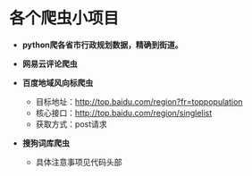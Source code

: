 # 各个爬虫小项目
+ **python爬各省市行政规划数据，精确到街道。**

- **网易云评论爬虫**
- **百度地域风向标爬虫**
  + 目标地址：http://top.baidu.com/region?fr=toppopulation
  + 核心接口：http://top.baidu.com/region/singlelist
  + 获取方式：post请求

- **搜狗词库爬虫**
  - 具体注意事项见代码头部


